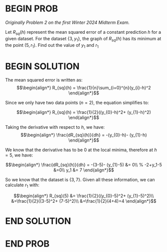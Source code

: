 # BEGIN PROB

_Originally Problem 2 on the first Winter 2024 Midterm Exam._

Let $R_{sq}(h)$ represent the mean squared error of a
constant prediction $h$ for a given dataset. For the dataset
$\{3, y_{1}\}$, the graph of $R_{sq}(h)$ has its minimum at the point
$(5,r_{1})$. Find out the value of $y_{1}$ and $r_{1}$

# BEGIN SOLUTION

The mean squared error is written as: 
$$\begin{align*}
        R_{sq}(h) = \frac{1}{n}\sum_{i=0}^{n}(y_{i}-h)^2    
\end{align*}$$

Since we only have two data points ($n=2$), the equation
simplifies to: 

$$\begin{align*}
        R_{sq}(h) = \frac{1}{2}((y_{0}-h)^2+ (y_{1}-h)^2)    
\end{align*}$$

Taking the derivative with respect to $h$, we have:
$$\begin{align*}
        \frac{dR_{sq}(h)}{dh} = -(y_{0}-h)- (y_{1}-h)    
\end{align*}$$

We know that the derivative has to be $0$ at the local
minima, therefore at $h=5$, we have: 

$$\begin{align*}
        \frac{dR_{sq}(h)}{dh} = -(3-5)- (y_{1}-5) &= 0\\
        % -2+y_1-5 &=0\\
        y_1 &= 7
\end{align*}$$

So we know that the dataset is $\{3,7\}$. Given all these
information, we can calculate $r_1$ with: 

$$\begin{align*}
        R_{sq}(5) &= \frac{1}{2}((y_{0}-5)^2+ (y_{1}-5)^2)\\
        &=\frac{1}{2}((3-5)^2+ (7-5)^2)\\
        &=\frac{1}{2}(4+4)=4
\end{align*}$$

# END SOLUTION

# END PROB